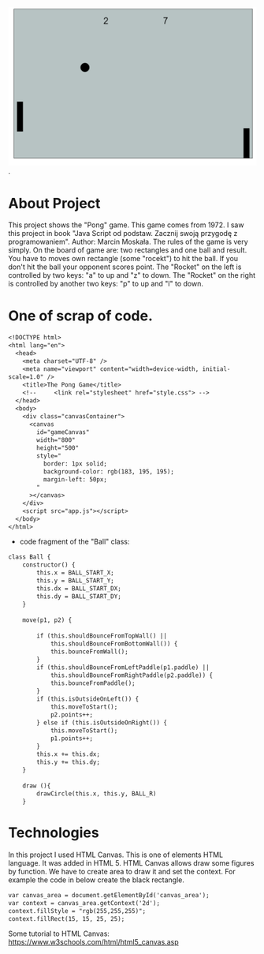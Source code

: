 ![a main page screenshot](./img-gamePong.PNG).

# About Project

This project shows the "Pong" game. This game comes from 1972. I saw this project in book "Java Script od podstaw. Zacznij swoją przygodę z programowaniem". Author: Marcin Moskała. The rules of the game is very simply. On the board of game are: two rectangles and one ball and result. You have to moves own rectangle (some "rocekt") to hit the ball. If you don't hit the ball your opponent scores point. The "Rocket" on the left is controlled by two keys: "a" to up and "z" to down. The "Rocket" on the right is controlled by another two keys: "p" to up and "l" to down. 

# One of scrap of code.

```
<!DOCTYPE html>
<html lang="en">
  <head>
    <meta charset="UTF-8" />
    <meta name="viewport" content="width=device-width, initial-scale=1.0" />
    <title>The Pong Game</title>
    <!--     <link rel="stylesheet" href="style.css"> -->
  </head>
  <body>
    <div class="canvasContainer">
      <canvas
        id="gameCanvas"
        width="800"
        height="500"
        style="
          border: 1px solid;
          background-color: rgb(183, 195, 195);
          margin-left: 50px;
        "
      ></canvas>
    </div>
    <script src="app.js"></script>
  </body>
</html>

```

- code fragment of the "Ball" class:

```
class Ball {
    constructor() {
        this.x = BALL_START_X;
        this.y = BALL_START_Y;
        this.dx = BALL_START_DX;
        this.dy = BALL_START_DY;
    }

    move(p1, p2) {

        if (this.shouldBounceFromTopWall() ||
            this.shouldBounceFromBottomWall()) {
            this.bounceFromWall();
        }
        if (this.shouldBounceFromLeftPaddle(p1.paddle) ||
            this.shouldBounceFromRightPaddle(p2.paddle)) {
            this.bounceFromPaddle();
        }
        if (this.isOutsideOnLeft()) {
            this.moveToStart();
            p2.points++;
        } else if (this.isOutsideOnRight()) {
            this.moveToStart();
            p1.points++;
        }
        this.x += this.dx;
        this.y += this.dy;
    }

    draw (){
        drawCircle(this.x, this.y, BALL_R)
    }
```

# Technologies

In this project I used HTML Canvas. This is one of elements HTML language. It was added in HTML 5. HTML Canvas allows draw some figures by function.
We have to create area to draw it and set the context. For example the code in below create the black rectangle.

```
var canvas_area = document.getElementById('canvas_area');
var context = canvas_area.getContext('2d');
context.fillStyle = "rgb(255,255,255)";
context.fillRect(15, 15, 25, 25);

```

Some tutorial to HTML Canvas:
https://www.w3schools.com/html/html5_canvas.asp

